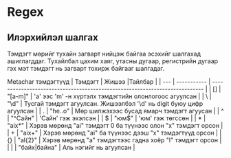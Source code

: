 # Regex

## Илэрхийлэл шалгах

Тэмдэгт мөрийг тухайн загварт нийцэж байгаа эсэхийг шалгахад ашиглагддаг. Тухайлбал цахим хаяг, утасны дугаар, регистрийн дугаар гэх мэт тэмдэгт нь загварт тохирж байгааг шалгадаг.

Metachar тэмдэгтүүд
| Тэмдэгт  | Жишээ         |Тайлбар                                                                      |
| ---      | -----------   | --------------------------------------------------------------------------- |
| []	     |  "[a-m]"	   | 'a' ээс 'm' -н хүртэлх тэмдэгтийн олонлогоос агуулсан                       |
| \        | "\d"	         | Тусгай тэмдэгт агуулсан. Жишээлбэл '\d' нь digit буюу цифр агуулсан     	   |
| .        | "he..o"	      | Мөр шилжэхээс бусад ямарч тэмдэгт агуусан                   	               |
| ^        |  "^Сайн"	   | 'Сайн' гэж эхэлсэн                                                          |
| $        | "юм$"	      | 'юм' гэж төгссөн                                                          	|
| *        | "aix*"	      | Хэрэв мөрөнд "ai" тэмдэгт 0 ба түүнээс олон "x" тэмдэгт орсон   	         |
| +        | "aix+"	      | Хэрэв мөрөнд "ai" ба түүнээс дээш "x" тэмдэгтүүд орсон	                     |
| {}       | "al{2}"	      | Хэрэв мөрөнд "a" тэмдэгтээс гадна хоёр "l" тэмдэгт орсон  	               |
| |        | "байх|байна"  | Аль нэгийг нь агуулсан                                                 	   |
